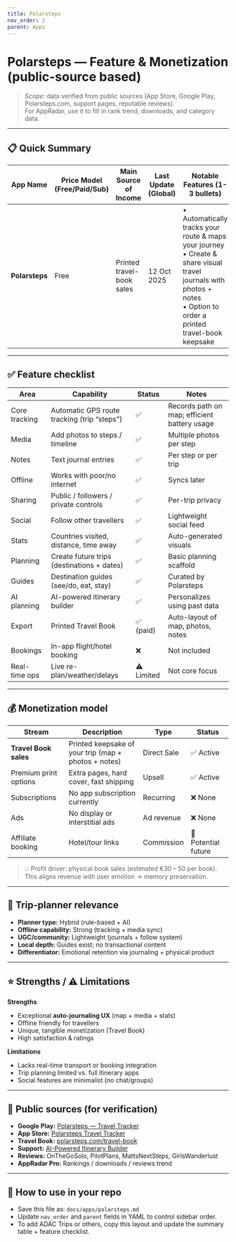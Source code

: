 ```yaml
---
title: Polarsteps
nav_order: 2
parent: Apps
---
```


# Polarsteps — Feature & Monetization (public-source based)

> _Scope:_ data verified from public sources (App Store, Google Play, Polarsteps.com, support pages, reputable reviews).  
> For AppRadar, use it to fill in rank trend, downloads, and category data.

---

## 📋 Quick Summary

| App Name | Price Model (Free/Paid/Sub) | Main Source of Income | Last Update (Global) | Notable Features (1-3 bullets) | Total Downloads | Avg Rating (Global) | Reviews | Best Rank Country |
|-----------|-----------------------------|-----------------------|----------------------|-------------------------------|------------------|---------------------|----------|-------------------|
| **Polarsteps** | Free | Printed travel-book sales | 12 Oct 2025 | • Automatically tracks your route & maps your journey<br>• Create & share visual travel journals with photos + notes<br>• Option to order a printed travel-book keepsake | 5 M + (Android) | 4.5 – 4.8 | ≈ 151 K reviews | Netherlands |

---

## ✅ Feature checklist

| Area | Capability | Status | Notes |
|---|---|---|---|
| Core tracking | Automatic GPS route tracking (trip “steps”) | ✅ | Records path on map; efficient battery usage |
| Media | Add photos to steps / timeline | ✅ | Multiple photos per step |
| Notes | Text journal entries | ✅ | Per step or per trip |
| Offline | Works with poor/no internet | ✅ | Syncs later |
| Sharing | Public / followers / private controls | ✅ | Per-trip privacy |
| Social | Follow other travellers | ✅ | Lightweight social feed |
| Stats | Countries visited, distance, time away | ✅ | Auto-generated visuals |
| Planning | Create future trips (destinations + dates) | ✅ | Basic planning scaffold |
| Guides | Destination guides (see/do, eat, stay) | ✅ | Curated by Polarsteps |
| AI planning | AI-powered itinerary builder | ✅ | Personalizes using past data |
| Export | Printed Travel Book | ✅ (paid) | Auto-layout of map, photos, notes |
| Bookings | In-app flight/hotel booking | ❌ | Not included |
| Real-time ops | Live re-plan/weather/delays | ⚠️ Limited | Not core focus |

---

## 💰 Monetization model

| Stream | Description | Type | Status |
|---------|--------------|------|---------|
| **Travel Book sales** | Printed keepsake of your trip (map + photos + notes) | Direct Sale | ✅ Active |
| Premium print options | Extra pages, hard cover, fast shipping | Upsell | ✅ Active |
| Subscriptions | No app subscription currently | Recurring | ❌ None |
| Ads | No display or interstitial ads | Ad revenue | ❌ None |
| Affiliate booking | Hotel/tour links | Commission | 🚧 Potential future |

> 💡 Profit driver: physical book sales (estimated €30 – 50 per book).  
> This aligns revenue with user emotion → memory preservation.

---

## 🧭 Trip-planner relevance

- **Planner type:** Hybrid (rule-based + AI)
- **Offline capability:** Strong (tracking + media sync)
- **UGC/community:** Lightweight (journals + follow system)
- **Local depth:** Guides exist; no transactional content
- **Differentiator:** Emotional retention via journaling + physical product

---

## ⭐ Strengths / ⚠️ Limitations

**Strengths**
- Exceptional **auto-journaling UX** (map + media + stats)  
- Offline friendly for travellers  
- Unique, tangible monetization (Travel Book)  
- High satisfaction & ratings

**Limitations**
- Lacks real-time transport or booking integration  
- Trip planning limited vs. full itinerary apps  
- Social features are minimalist (no chat/groups)

---

## 📎 Public sources (for verification)

- **Google Play:** [Polarsteps — Travel Tracker](https://play.google.com/store/apps/details?id=com.polarsteps)  
- **App Store:** [Polarsteps Travel Tracker](https://apps.apple.com/app/polarsteps/id947925763)  
- **Travel Book:** [polarsteps.com/travel-book](https://www.polarsteps.com/travel-book)  
- **Support:** [AI-Powered Itinerary Builder](https://support.polarsteps.com/hc/en-nl/articles/27170922889874)  
- **Reviews:** OnTheGoSolo, PilotPlans, MattsNextSteps, GirlsWanderlust  
- **AppRadar Pro:** Rankings / downloads / reviews trend

---

## 🧾 How to use in your repo
- Save this file as: `docs/apps/polarsteps.md`
- Update `nav_order` and `parent` fields in YAML to control sidebar order.
- To add ADAC Trips or others, copy this layout and update the summary table + feature checklist.
